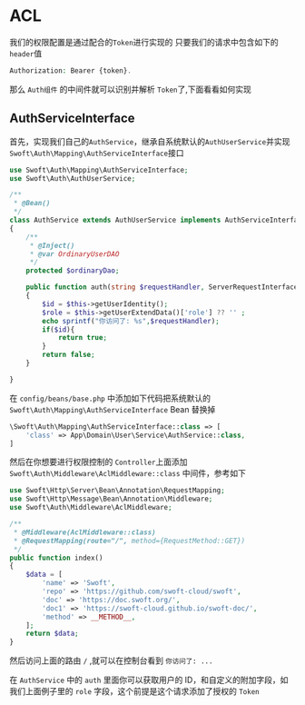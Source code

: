 # ACL
我们的权限配置是通过配合的`Token`进行实现的
只要我们的请求中包含如下的`header`值

```php
Authorization: Bearer {token}.
```
那么 `Auth组件` 的中间件就可以识别并解析 `Token`了,下面看看如何实现

## AuthServiceInterface

首先，实现我们自己的`AuthService`，继承自系统默认的`AuthUserService`并实现`Swoft\Auth\Mapping\AuthServiceInterface`接口

```php
use Swoft\Auth\Mapping\AuthServiceInterface;
use Swoft\Auth\AuthUserService;

/**
 * @Bean()
 */
class AuthService extends AuthUserService implements AuthServiceInterface
{
    /**
     * @Inject()
     * @var OrdinaryUserDAO
     */
    protected $ordinaryDao;

    public function auth(string $requestHandler, ServerRequestInterface $request): bool
    {
        $id = $this->getUserIdentity();
        $role = $this->getUserExtendData()['role'] ?? '' ;
        echo sprintf("你访问了: %s",$requestHandler);
        if($id){
            return true;
        }
        return false;
    }

}
```

在 `config/beans/base.php` 中添加如下代码把系统默认的`Swoft\Auth\Mapping\AuthServiceInterface` Bean 替换掉

```php
\Swoft\Auth\Mapping\AuthServiceInterface::class => [
    'class' => App\Domain\User\Service\AuthService::class,
]
```

然后在你想要进行权限控制的 `Controller`上面添加 `Swoft\Auth\Middleware\AclMiddleware::class` 中间件，参考如下

```php
use Swoft\Http\Server\Bean\Annotation\RequestMapping;
use Swoft\Http\Message\Bean\Annotation\Middleware;
use Swoft\Auth\Middleware\AclMiddleware;

/**
 * @Middleware(AclMiddleware::class)
 * @RequestMapping(route="/", method={RequestMethod::GET})
 */
public function index()
{
    $data = [
        'name' => 'Swoft',
        'repo' => 'https://github.com/swoft-cloud/swoft',
        'doc' => 'https://doc.swoft.org/',
        'doc1' => 'https://swoft-cloud.github.io/swoft-doc/',
        'method' => __METHOD__,
    ];
    return $data;
}
```

然后访问上面的路由 `/` ,就可以在控制台看到 `你访问了: ...`

在 `AuthService` 中的 `auth` 里面你可以获取用户的 ID，和自定义的附加字段，如我们上面例子里的 `role` 字段，这个前提是这个请求添加了授权的 `Token`
